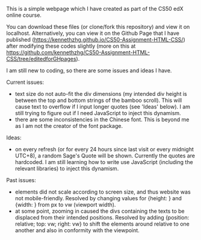 This is a simple webpage which I have created as part of the CS50 edX online course.

You can download these files (or clone/fork this repository) and view it on localhost.
Alternatively, you can view it on the Github Page that I have published (https://kennethzhg.github.io/CS50-Assignment-HTML-CSS/) after modifying these codes slightly (more on this at https://github.com/kennethzhg/CS50-Assignment-HTML-CSS/tree/editedforGHpages).

I am still new to coding, so there are some issues and ideas I have.

Current issues:
- text size do not auto-fit the div dimensions (my intended div height is between the top and bottom strings of the bamboo scroll). This will cause text to overflow if I input longer quotes (see 'Ideas' below). I am still trying to figure out if I need JavaScript to inject this dynamism.
- there are some inconsistencies in the Chinese font. This is beyond me as I am not the creator of the font package.

Ideas:
- on every refresh (or for every 24 hours since last visit or every midnight UTC+8), a random Sage's Quote will be shown. Currently the quotes are hardcoded. I am still learning how to write use JavaScript (including the relevant libraries) to inject this dynamism.

Past issues:
- elements did not scale according to screen size, and thus website was not mobile-friendly. Resolved by changing values for {height: } and {width: } from px to vw (viewport width).
- at some point, zooming in caused the divs containing the texts to be displaced from their intended positions. Resolved by adding {position: relative; top: vw; right: vw} to shift the elements around relative to one another and also in conformity with the viewpoint.
